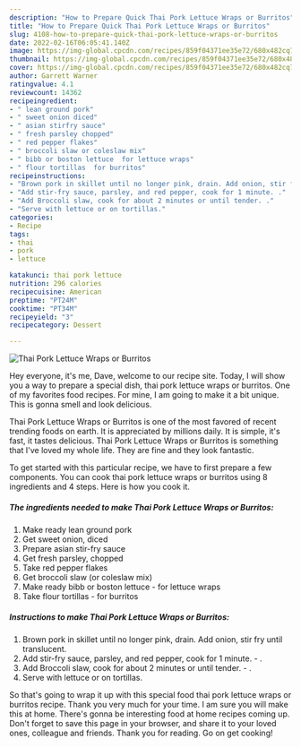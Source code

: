 ```yaml
---
description: "How to Prepare Quick Thai Pork Lettuce Wraps or Burritos"
title: "How to Prepare Quick Thai Pork Lettuce Wraps or Burritos"
slug: 4108-how-to-prepare-quick-thai-pork-lettuce-wraps-or-burritos
date: 2022-02-16T06:05:41.140Z
image: https://img-global.cpcdn.com/recipes/859f04371ee35e72/680x482cq70/thai-pork-lettuce-wraps-or-burritos-recipe-main-photo.jpg
thumbnail: https://img-global.cpcdn.com/recipes/859f04371ee35e72/680x482cq70/thai-pork-lettuce-wraps-or-burritos-recipe-main-photo.jpg
cover: https://img-global.cpcdn.com/recipes/859f04371ee35e72/680x482cq70/thai-pork-lettuce-wraps-or-burritos-recipe-main-photo.jpg
author: Garrett Warner
ratingvalue: 4.1
reviewcount: 14362
recipeingredient:
- " lean ground pork"
- " sweet onion diced"
- " asian stirfry sauce"
- " fresh parsley chopped"
- " red pepper flakes"
- " broccoli slaw or coleslaw mix"
- " bibb or boston lettuce  for lettuce wraps"
- " flour tortillas  for burritos"
recipeinstructions:
- "Brown pork in skillet until no longer pink, drain. Add onion, stir fry until translucent."
- "Add stir-fry sauce, parsley, and red pepper, cook for 1 minute. ."
- "Add Broccoli slaw, cook for about 2 minutes or until tender. ."
- "Serve with lettuce or on tortillas."
categories:
- Recipe
tags:
- thai
- pork
- lettuce

katakunci: thai pork lettuce 
nutrition: 296 calories
recipecuisine: American
preptime: "PT24M"
cooktime: "PT34M"
recipeyield: "3"
recipecategory: Dessert

---
```



![Thai Pork Lettuce Wraps or Burritos](https://img-global.cpcdn.com/recipes/859f04371ee35e72/680x482cq70/thai-pork-lettuce-wraps-or-burritos-recipe-main-photo.jpg)

Hey everyone, it's me, Dave, welcome to our recipe site. Today, I will show you a way to prepare a special dish, thai pork lettuce wraps or burritos. One of my favorites food recipes. For mine, I am going to make it a bit unique. This is gonna smell and look delicious.



Thai Pork Lettuce Wraps or Burritos is one of the most favored of recent trending foods on earth. It is appreciated by millions daily. It is simple, it's fast, it tastes delicious. Thai Pork Lettuce Wraps or Burritos is something that I've loved my whole life. They are fine and they look fantastic.


To get started with this particular recipe, we have to first prepare a few components. You can cook thai pork lettuce wraps or burritos using 8 ingredients and 4 steps. Here is how you cook it.

<!--inarticleads1-->

##### The ingredients needed to make Thai Pork Lettuce Wraps or Burritos:

1. Make ready  lean ground pork
1. Get  sweet onion, diced
1. Prepare  asian stir-fry sauce
1. Get  fresh parsley, chopped
1. Take  red pepper flakes
1. Get  broccoli slaw (or coleslaw mix)
1. Make ready  bibb or boston lettuce - for lettuce wraps
1. Take  flour tortillas - for burritos




<!--inarticleads2-->

##### Instructions to make Thai Pork Lettuce Wraps or Burritos:

1. Brown pork in skillet until no longer pink, drain. Add onion, stir fry until translucent.
1. Add stir-fry sauce, parsley, and red pepper, cook for 1 minute. - .
1. Add Broccoli slaw, cook for about 2 minutes or until tender. - .
1. Serve with lettuce or on tortillas.




So that's going to wrap it up with this special food thai pork lettuce wraps or burritos recipe. Thank you very much for your time. I am sure you will make this at home. There's gonna be interesting food at home recipes coming up. Don't forget to save this page in your browser, and share it to your loved ones, colleague and friends. Thank you for reading. Go on get cooking!
